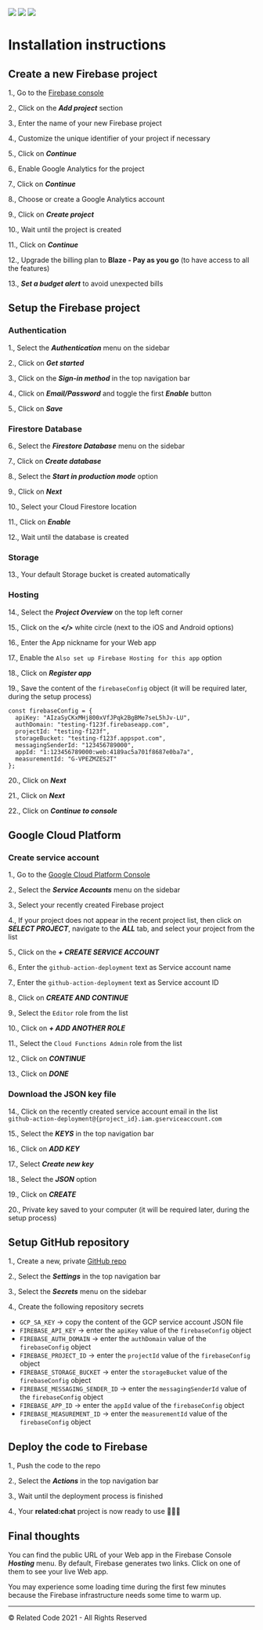 
<img src="https://related.chat/relatedchat/headerx.png">

<img src="https://related.chat/relatedchat/pricing.png">

<img src="https://related.chat/relatedchat/product2.png">

# Installation instructions

## Create a new Firebase project

1., Go to the [Firebase console](https://console.firebase.google.com)

2., Click on the **_Add project_** section

3., Enter the name of your new Firebase project

4., Customize the unique identifier of your project if necessary

5., Click on **_Continue_**

6., Enable Google Analytics for the project

7., Click on **_Continue_**

8., Choose or create a Google Analytics account

9., Click on **_Create project_**

10., Wait until the project is created

11., Click on **_Continue_**

12., Upgrade the billing plan to **Blaze - Pay as you go** (to have access to all the features)

13., **_Set a budget alert_** to avoid unexpected bills

## Setup the Firebase project

### Authentication

1., Select the **_Authentication_** menu on the sidebar

2., Click on **_Get started_**

3., Click on the **_Sign-in method_** in the top navigation bar

4., Click on **_Email/Password_** and toggle the first **_Enable_** button

5., Click on **_Save_**

### Firestore Database 

6., Select the **_Firestore Database_** menu on the sidebar

7., Click on **_Create database_**

8., Select the **_Start in production mode_** option

9., Click on **_Next_**

10., Select your Cloud Firestore location

11., Click on **_Enable_**

12., Wait until the database is created

### Storage

13., Your default Storage bucket is created automatically

### Hosting

14., Select the **_Project Overview_** on the top left corner

15., Click on the **_</>_** white circle (next to the iOS and Android options)

16., Enter the App nickname for your Web app

17., Enable the `Also set up Firebase Hosting for this app` option

18., Click on **_Register app_**

19., Save the content of the `firebaseConfig` object (it will be required later, during the setup process)

```
const firebaseConfig = {
  apiKey: "AIzaSyCKxMHj800xVfJPqk2BgBMe7seL5hJv-LU",
  authDomain: "testing-f123f.firebaseapp.com",
  projectId: "testing-f123f",
  storageBucket: "testing-f123f.appspot.com",
  messagingSenderId: "123456789000",
  appId: "1:123456789000:web:4189ac5a701f8687e0ba7a",
  measurementId: "G-VPEZMZES2T"
};
```

20., Click on **_Next_**

21., Click on **_Next_**

22., Click on **_Continue to console_**

## Google Cloud Platform

### Create service account

1., Go to the [Google Cloud Platform Console](https://console.cloud.google.com/iam-admin/serviceaccounts) 

2., Select the **_Service Accounts_** menu on the sidebar

3., Select your recently created Firebase project

4., If your project does not appear in the recent project list, then click on **_SELECT PROJECT_**, navigate to the **_ALL_** tab, and select your project from the list

5., Click on the **_+ CREATE SERVICE ACCOUNT_**

6., Enter the `github-action-deployment` text as Service account name

7., Enter the `github-action-deployment` text as Service account ID

8., Click on **_CREATE AND CONTINUE_**

9., Select the `Editor` role from the list

10., Click on **_+ ADD ANOTHER ROLE_**

11., Select the `Cloud Functions Admin` role from the list

12., Click on **_CONTINUE_**

13., Click on **_DONE_**

### Download the JSON key file

14., Click on the recently created service account email in the list<br>
`github-action-deployment@{project_id}.iam.gserviceaccount.com`

15., Select the **_KEYS_** in the top navigation bar

16., Click on **_ADD KEY_**

17., Select **_Create new key_**

18., Select the **_JSON_** option

19., Click on **_CREATE_**

20., Private key saved to your computer (it will be required later, during the setup process)

## Setup GitHub repository

1., Create a new, private [GitHub repo](https://github.com/new)

2., Select the **_Settings_** in the top navigation bar

3., Select the **_Secrets_** menu on the sidebar

4., Create the following repository secrets

- `GCP_SA_KEY` -> copy the content of the GCP service account JSON file
- `FIREBASE_API_KEY` -> enter the `apiKey` value of the `firebaseConfig` object
- `FIREBASE_AUTH_DOMAIN` -> enter the `authDomain` value of the `firebaseConfig` object
- `FIREBASE_PROJECT_ID` -> enter the `projectId` value of the `firebaseConfig` object
- `FIREBASE_STORAGE_BUCKET` -> enter the `storageBucket` value of the `firebaseConfig` object
- `FIREBASE_MESSAGING_SENDER_ID` -> enter the `messagingSenderId` value of the `firebaseConfig` object
- `FIREBASE_APP_ID` -> enter the `appId` value of the `firebaseConfig` object
- `FIREBASE_MEASUREMENT_ID` -> enter the `measurementId` value of the `firebaseConfig` object

## Deploy the code to Firebase

1., Push the code to the repo

2., Select the **_Actions_** in the top navigation bar 

3., Wait until the deployment process is finished

4., Your **related:chat** project is now ready to use 🎉🎉🎉

## Final thoughts

You can find the public URL of your Web app in the Firebase Console **_Hosting_** menu. By default, Firebase generates two links. Click on one of them to see your live Web app.

You may experience some loading time during the first few minutes because the Firebase infrastructure needs some time to warm up.

---

© Related Code 2021 - All Rights Reserved